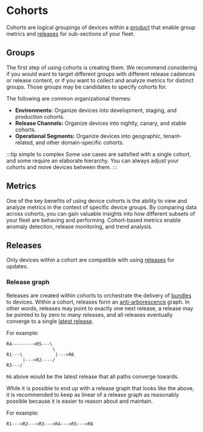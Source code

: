 # Cohorts

Cohorts are logical groupings of devices within a [product](/platform/reference/products.md) that enable group metrics and [releases](/platform/reference/releases.md) for sub-sections of your fleet.

## Groups

The first step of using cohorts is creating them. We recommend considering if you would want to target different groups with different release cadences or release content, or if you want to collect and analyze metrics for distinct groups. Those groups may be candidates to specify cohorts for.

The following are common organizational themes:

- **Environments:** Organize devices into development, staging, and production cohorts.
- **Release Channels:** Organize devices into nightly, canary, and stable cohorts.
- **Operational Segments:** Organize devices into geographic, tenant-related, and other domain-specific cohorts.

:::tip simple to complex
Some use cases are satisfied with a single cohort, and some require an elaborate hierarchy. You can always adjust your cohorts and move devices between them.
:::

## Metrics

One of the key benefits of using device cohorts is the ability to view and analyze metrics in the context of specific device groups. By comparing data across cohorts, you can gain valuable insights into how different subsets of your fleet are behaving and performing. Cohort-based metrics enable anomaly detection, release monitoring, and trend analysis.

## Releases

Only devices within a cohort are compatible with using [releases](/platform/reference/releases.md) for updates.

### Release graph

Releases are created within cohorts to orchestrate the delivery of [bundles](/platform/reference/bundles.md) to devices. Within a cohort, releases form an [anti-arborescence](https://en.wikipedia.org/wiki/Arborescence_(graph_theory)) graph. In other words, releases may point to exactly one next release, a release may be pointed to by zero to many releases, and all releases eventually converge to a single [latest release](releases#latest-release).

For example:

```
R4-------->R5---\
                 \
R1---\            |--->R6
      |--->R2----/
R3---/
```

`R6` above would be the latest release that all paths converge towards.

While it is possible to end up with a release graph that looks like the above, it is recommended to keep as linear of a release graph as reasonably possible because it is easier to reason about and maintain.

For example:

```
R1--->R2--->R3--->R4--->R5--->R6
```
